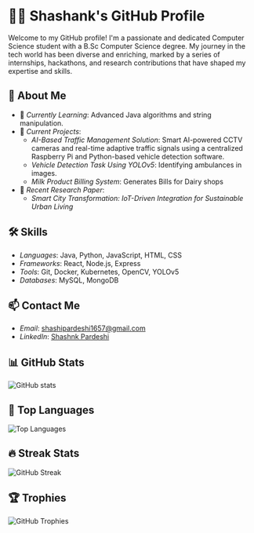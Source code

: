 # 🧑‍💻 Shashank's GitHub Profile

Welcome to my GitHub profile! I'm a passionate and dedicated Computer Science student with a B.Sc Computer Science degree. My journey in the tech world has been diverse and enriching, marked by a series of internships, hackathons, and research contributions that have shaped my expertise and skills.

## 🚀 About Me

- 🌱 *Currently Learning*: Advanced Java algorithms and string manipulation.
- 🔭 *Current Projects*:
  - *AI-Based Traffic Management Solution*: Smart AI-powered CCTV cameras and real-time adaptive traffic signals using a centralized Raspberry Pi and Python-based vehicle detection software.
  - *Vehicle Detection Task Using YOLOv5*: Identifying ambulances in images.
  - *Milk Product Billing System*: Generates Bills for Dairy shops
- 🏅 *Recent Research Paper*:
  - *Smart City Transformation: IoT-Driven Integration for Sustainable Urban Living*

## 🛠 Skills

- *Languages*: Java, Python, JavaScript, HTML, CSS
- *Frameworks*: React, Node.js, Express
- *Tools*: Git, Docker, Kubernetes, OpenCV, YOLOv5
- *Databases*: MySQL, MongoDB

## 📫 Contact Me

- *Email*: [shashipardeshi1657@gmail.com](mailto:shashipardeshi1657@gmail.com)
- *LinkedIn*: [Shashnk Pardeshi](https://www.linkedin.com/in/shashanksing-pardeshi-045857257?utm_source=share&utm_campaign=share_via&utm_content=profile&utm_medium=android_app)

## 📊 GitHub Stats

![GitHub stats](https://github-readme-stats.vercel.app/api?username=yourusername&show_icons=true&theme=radical)

## 🌟 Top Languages

![Top Languages](https://github-readme-stats.vercel.app/api/top-langs/?username=yourusername&layout=compact&theme=radical)

## 🔥 Streak Stats

![GitHub Streak](https://github-readme-streak-stats.herokuapp.com/?user=yourusername&theme=radical)

## 🏆 Trophies

![GitHub Trophies](https://github-profile-trophy.vercel.app/?username=yourusername&theme=radical)
